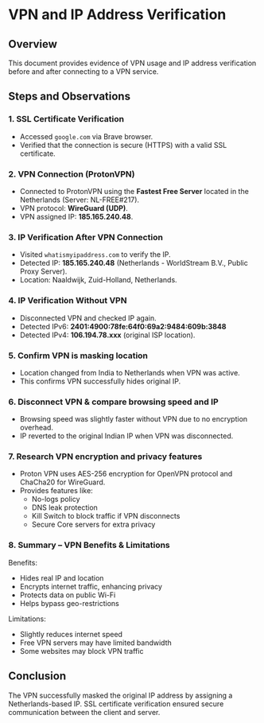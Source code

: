 
# VPN and IP Address Verification

## Overview
This document provides evidence of VPN usage and IP address verification before and after connecting to a VPN service.

## Steps and Observations

### 1. SSL Certificate Verification
- Accessed `google.com` via Brave browser.
- Verified that the connection is secure (HTTPS) with a valid SSL certificate.

### 2. VPN Connection (ProtonVPN)
- Connected to ProtonVPN using the **Fastest Free Server** located in the Netherlands (Server: NL-FREE#217).
- VPN protocol: **WireGuard (UDP)**.
- VPN assigned IP: **185.165.240.48**.

### 3. IP Verification After VPN Connection
- Visited `whatismyipaddress.com` to verify the IP.
- Detected IP: **185.165.240.48** (Netherlands - WorldStream B.V., Public Proxy Server).
- Location: Naaldwijk, Zuid-Holland, Netherlands.

### 4. IP Verification Without VPN
- Disconnected VPN and checked IP again.
- Detected IPv6: **2401:4900:78fe:64f0:69a2:9484:609b:3848**
- Detected IPv4: **106.194.78.xxx** (original ISP location).

### 5. Confirm VPN is masking location
- Location changed from India to Netherlands when VPN was active.
- This confirms VPN successfully hides original IP.

### 6. Disconnect VPN & compare browsing speed and IP
- Browsing speed was slightly faster without VPN due to no encryption overhead.
- IP reverted to the original Indian IP when VPN was disconnected.

### 7. Research VPN encryption and privacy features
- Proton VPN uses AES-256 encryption for OpenVPN protocol and ChaCha20 for WireGuard.
- Provides features like:
  * No-logs policy
  * DNS leak protection
  * Kill Switch to block traffic if VPN disconnects
  * Secure Core servers for extra privacy

### 8. Summary – VPN Benefits & Limitations

Benefits:
- Hides real IP and location
- Encrypts internet traffic, enhancing privacy
- Protects data on public Wi-Fi
- Helps bypass geo-restrictions

Limitations:
- Slightly reduces internet speed
- Free VPN servers may have limited bandwidth
- Some websites may block VPN traffic


## Conclusion
The VPN successfully masked the original IP address by assigning a Netherlands-based IP. SSL certificate verification ensured secure communication between the client and server.
